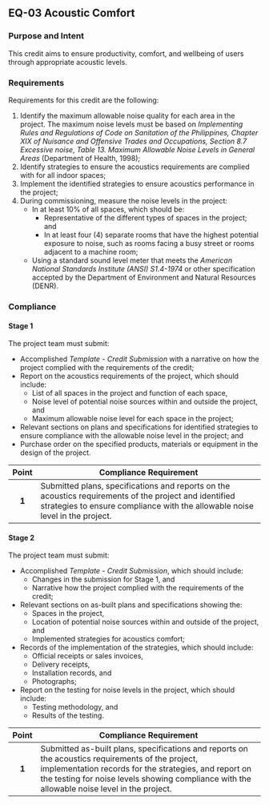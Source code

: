 ## EQ-03  Acoustic Comfort
### Purpose and Intent
This credit aims to ensure productivity, comfort, and wellbeing of users through appropriate acoustic levels.

### Requirements
Requirements for this credit are the following:

1. Identify the maximum allowable noise quality for each area in the project. The maximum noise levels must be based on _Implementing Rules and Regulations of Code on Sanitation of the Philippines, Chapter XIX of Nuisance and Offensive Trades and Occupations, Section 8.7 Excessive noise, Table 13. Maximum Allowable Noise Levels in General Areas_ (Department of Health, 1998);
2. Identify strategies to ensure the acoustics requirements are complied with for all indoor spaces;
3. Implement the identified strategies to ensure acoustics performance in the project;
4. During commissioning, measure the noise levels in the project:
    * In at least 10% of all spaces, which should be:
        * Representative of the different types of spaces in the project; and
        * In at least four (4) separate rooms that have the highest potential exposure to noise, such as rooms facing a busy street or rooms adjacent to a machine room;
    * Using a standard sound level meter that meets the _American National Standards Institute (ANSI) S1.4-1974_ or other specification accepted by the Department of Environment and Natural Resources (DENR).

### Compliance
#### Stage 1
The project team must submit:

* Accomplished _Template - Credit Submission_ with a narrative on how the project complied with the requirements of the credit;
* Report on the acoustics requirements of the project, which should include:
    * List of all spaces in the project and function of each space,
    * Noise level of potential noise sources within and outside the project, and
    * Maximum allowable noise level for each space in the project;
* Relevant sections on plans and specifications for identified strategies to ensure compliance with the allowable noise level in the project; and
* Purchase order on the specified products, materials or equipment in the design of the project.

| Point | Compliance Requirement |
|:------:|------------------------|
| **1**  | Submitted plans, specifications and reports on the acoustics requirements of the project and identified strategies to ensure compliance with the allowable noise level in the project. |

#### Stage 2
The project team must submit:

* Accomplished _Template - Credit Submission_, which should include:
    * Changes in the submission for Stage 1, and
    * Narrative how the project complied with the requirements of the credit;
* Relevant sections on as-built plans and specifications showing the:
    * Spaces in the project,
    * Location of potential noise sources within and outside of the project, and
    * Implemented strategies for acoustics comfort;
* Records of the implementation of the strategies, which should include:
    * Official receipts or sales invoices,
    * Delivery receipts,
    * Installation records, and
    * Photographs;
* Report on the testing for noise levels in the project, which should include:
    * Testing methodology, and
    * Results of the testing.

| Point | Compliance Requirement |
|:-----:|------------------------|
| **1** | Submitted as-built plans, specifications and reports on the acoustics requirements of the project, implementation records for the strategies, and report on the testing for noise levels showing compliance with the allowable noise level in the project. |
